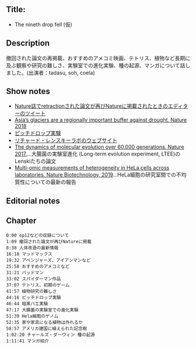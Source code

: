 ## Title: 
- The nineth drop fell (仮)

## Description
撤回された論文の再掲載、おすすめのアメコミ映画、テトリス、植物など長期に及ぶ観察や研究の難しさ、実験室での進化実験、種の起源、マンガについて話しました。(出演者：tadasu, soh, coela)

## Show notes
- [Nature誌でretractionされた論文が再びNatureに掲載されたときのエディターのツイート](https://twitter.com/MWClimateSci/status/1133790007519522819)
- [Asia’s glaciers are a regionally important buffer against drought. Nature 2018](https://www.nature.com/articles/nature22062)
- [ピッチドロップ実験](https://ja.wikipedia.org/wiki/%E3%83%94%E3%83%83%E3%83%81%E3%83%89%E3%83%AD%E3%83%83%E3%83%97%E5%AE%9F%E9%A8%93)
- [リチャード・レンスキーラボのウェブサイト](http://myxo.css.msu.edu/)
- [The dynamics of molecular evolution over 60,000 generations. Nature 2017.](https://www.nature.com/articles/nature24287)...大腸菌の実験室進化 (Long-term evolution experiment, LTEE)のLenskiたちの論文
- [Multi-omic measurements of heterogeneity in HeLa cells across laboratories. Nature Biotechnology, 2019](https://www.nature.com/articles/s41587-019-0037-y)...HeLa細胞の研究室間での不均質性についての最新の報告

## Editorial notes

## Chapter
```
0:00 ep12などの収録について
1:09 撤回された論文が再びNatureに掲載
8:38 人体改造の最新情報
16:18 マッドマックス
19:32 アベンジャーズ、アイアンマンなど
25:58 おすすめのアメコミなど
31:21 バッドマン
33:02 スパイダーマン作品
37:07 テトリス、初期のゲーム
41:57 植物研究の難しさ
44:16 ピッチドロップ実験
46:44 暗黒バエ実験
47:17 大腸菌の実験室での進化実験
51:39 Hela細胞のゲノム
52:35 家や家具になる植物は作れるか
58:57 アメリカ建国に植えられた記念樹
1:02:20 チャールズ・ダーウィン 種の起源
1:11:41 マンガ紹介
```
